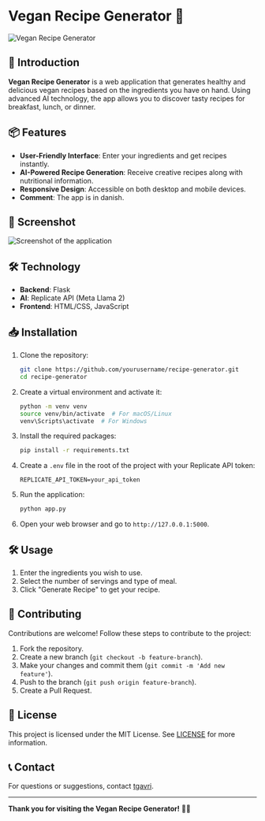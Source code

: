 # Vegan Recipe Generator 🌱

![Vegan Recipe Generator](https://via.placeholder.com/1200x400?text=Vegan+Recipe+Generator)

## 🚀 Introduction

**Vegan Recipe Generator** is a web application that generates healthy and delicious vegan recipes based on the ingredients you have on hand. Using advanced AI technology, the app allows you to discover tasty recipes for breakfast, lunch, or dinner.

## 📦 Features

- **User-Friendly Interface**: Enter your ingredients and get recipes instantly.
- **AI-Powered Recipe Generation**: Receive creative recipes along with nutritional information.
- **Responsive Design**: Accessible on both desktop and mobile devices.
- **Comment**: The app is in danish.

## 📸 Screenshot

![Screenshot of the application](https://imgur.com/a/pstmBuA)

## 🛠️ Technology

- **Backend**: Flask
- **AI**: Replicate API (Meta Llama 2)
- **Frontend**: HTML/CSS, JavaScript

## 📥 Installation

1. Clone the repository:
   ```bash
   git clone https://github.com/yourusername/recipe-generator.git
   cd recipe-generator
   ```

2. Create a virtual environment and activate it:
   ```bash
   python -m venv venv
   source venv/bin/activate  # For macOS/Linux
   venv\Scripts\activate  # For Windows
   ```

3. Install the required packages:
   ```bash
   pip install -r requirements.txt
   ```

4. Create a `.env` file in the root of the project with your Replicate API token:
   ```plaintext
   REPLICATE_API_TOKEN=your_api_token
   ```

5. Run the application:
   ```bash
   python app.py
   ```

6. Open your web browser and go to `http://127.0.0.1:5000`.

## 🛠️ Usage

1. Enter the ingredients you wish to use.
2. Select the number of servings and type of meal.
3. Click "Generate Recipe" to get your recipe.

## 🤝 Contributing

Contributions are welcome! Follow these steps to contribute to the project:

1. Fork the repository.
2. Create a new branch (`git checkout -b feature-branch`).
3. Make your changes and commit them (`git commit -m 'Add new feature'`).
4. Push to the branch (`git push origin feature-branch`).
5. Create a Pull Request.

## 📜 License

This project is licensed under the MIT License. See [LICENSE](LICENSE) for more information.

## 📞 Contact

For questions or suggestions, contact [tgavri](mailto:tgruch@gmail.com).

---

**Thank you for visiting the Vegan Recipe Generator!** 🌱✨
